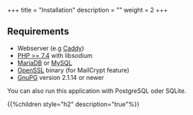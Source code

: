 +++
title = "Installation"
description = ""
weight = 2
+++

## Requirements

 * Webserver (e.g [Caddy](https://caddyserver.com/))
 * [PHP >= 7.4](https://secure.php.net/) with libsodium
 * [MariaDB](https://mariadb.org/) or [MySQL](https://mysql.com/)
 * [OpenSSL](https://www.openssl.org/) binary (for MailCrypt feature)
 * [GnuPG](https://gnupg.org/) version 2.1.14 or newer

You can also run this application with PostgreSQL oder SQLite.

{{%children style="h2" description="true"%}}
